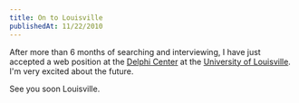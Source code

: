 ```yaml
---
title: On to Louisville
publishedAt: 11/22/2010
---
```

After more than 6 months of searching and interviewing, I have just accepted a web position at the [Delphi Center](https://louisville.edu/delphi) at the [University of Louisville](https://louisville.edu). I'm very excited about the future.

See you soon Louisville.
